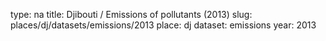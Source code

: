 type: na
title: Djibouti / Emissions of pollutants (2013)
slug: places/dj/datasets/emissions/2013
place: dj
dataset: emissions
year: 2013
